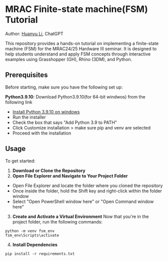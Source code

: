 # MRAC Finite-state machine(FSM) Tutorial
Author: [Huanyu Li](https://github.com/HuanyuL), ChatGPT

This repository provides a hands-on tutorial on implementing a finite-state machine (FSM) for the MRAC24/25 Hardware III seminar. It is designed to help students understand and apply FSM concepts through interactive examples using Grasshopper (GH), Rhino (3DM), and Python.

## Prerequisites

Before starting, make sure you have the following set up:

**Python3.9.10**: Download Python3.9.10(for 64-bit windwos) from the following link
 - [Install Python 3.9.10 on windows](https://www.python.org/ftp/python/3.9.10/python-3.9.10-amd64.exe)
 - Run the installer
 - Check the box that says "Add Python 3.9 to PATH"
 - Click Customize installation > make sure pip and venv are selected
 - Proceed with the installation

## Usage
To get started:

1. **Download or Clone the Repository**  
2. **Open File Explorer and Navigate to Your Project Folder**
 - Open File Explorer and locate the folder where you cloned the repository
 - Once inside the folder, hold the Shift key and right-click within the folder window
 - Select "Open PowerShell window here" or "Open Command window here"
3. **Create and Activate a Virtual Environment**
Now that you're in the project folder, run the following commands:
```
python -m venv fsm_env
fsm_env\Scripts\activate
```
4. **Install Dependencies**
```
pip install -r requirements.txt
```

